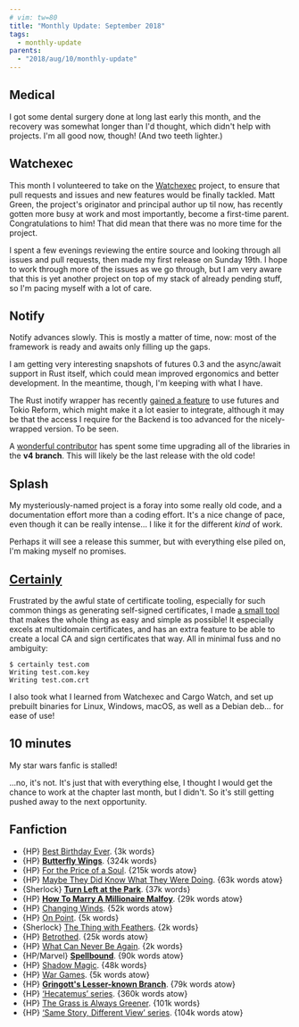 ```yaml
---
# vim: tw=80
title: "Monthly Update: September 2018"
tags:
  - monthly-update
parents:
  - "2018/aug/10/monthly-update"
---
```


## Medical

I got some dental surgery done at long last early this month, and the recovery
was somewhat longer than I'd thought, which didn't help with projects. I'm all
good now, though! (And two teeth lighter.)

## Watchexec

This month I volunteered to take on the [Watchexec] project, to ensure that pull
requests and issues and new features would be finally tackled. Matt Green, the
project's originator and principal author up til now, has recently gotten more
busy at work and most importantly, become a first-time parent. Congratulations
to him! That did mean that there was no more time for the project.

I spent a few evenings reviewing the entire source and looking through all
issues and pull requests, then made my first release on Sunday 19th. I hope to
work through more of the issues as we go through, but I am very aware that this
is yet another project on top of my stack of already pending stuff, so I'm
pacing myself with a lot of care.

[Watchexec]: https://github.com/mattgreen/watchexec

## Notify

Notify advances slowly. This is mostly a matter of time, now: most of the
framework is ready and awaits only filling up the gaps.

I am getting very interesting snapshots of futures 0.3 and the async/await
support in Rust itself, which could mean improved ergonomics and better
development. In the meantime, though, I'm keeping with what I have.

The Rust inotify wrapper has recently [gained a feature] to use futures and Tokio
Reform, which might make it a lot easier to integrate, although it may be that
the access I require for the Backend is too advanced for the nicely-wrapped
version. To be seen.

A [wonderful contributor] has spent some time upgrading all of the libraries in
the **v4 branch**. This will likely be the last release with the old code!

[gained a feature]: https://github.com/inotify-rs/inotify/pull/105
[wonderful contributor]: https://github.com/passcod/notify/pull/162

## Splash

My mysteriously-named project is a foray into some really old code, and a
documentation effort more than a coding effort. It's a nice change of pace, even
though it can be really intense… I like it for the different _kind_ of work.

Perhaps it will see a release this summer, but with everything else piled on,
I'm making myself no promises.

## [Certainly]

Frustrated by the awful state of certificate tooling, especially for such common
things as generating self-signed certificates, I made [a small tool][Certainly]
that makes the whole thing as easy and simple as possible! It especially excels
at multidomain certificates, and has an extra feature to be able to create a
local CA and sign certificates that way. All in minimal fuss and no ambiguity:

```
$ certainly test.com
Writing test.com.key
Writing test.com.crt
```

I also took what I learned from Watchexec and Cargo Watch, and set up prebuilt
binaries for Linux, Windows, macOS, as well as a Debian deb... for ease of use!

[Certainly]: https://github.com/passcod/certainly

## 10 minutes

My star wars fanfic is stalled!

...no, it's not. It's just that with everything else, I thought I would get the
chance to work at the chapter last month, but I didn't. So it's still getting
pushed away to the next opportunity.

## Fanfiction

 - {HP} [Best Birthday Ever](https://archiveofourown.org/works/222657). {3k words}
 - {HP} **[Butterfly Wings](https://archiveofourown.org/works/5885209)**. {324k words}
 - {HP} [For the Price of a Soul](https://archiveofourown.org/works/14815872). {215k words atow}
 - {HP} [Maybe They Did Know What They Were Doing](https://archiveofourown.org/works/10972371). {63k words atow}
 - {Sherlock} **[Turn Left at the Park](https://archiveofourown.org/works/10912236)**. {37k words}
 - {HP} **[How To Marry A Millionaire Malfoy](https://archiveofourown.org/works/15190946)**. {29k words atow}
 - {HP} [Changing Winds](https://archiveofourown.org/works/1474159). {52k words atow}
 - {HP} [On Point](https://archiveofourown.org/works/11467596). {5k words}
 - {Sherlock} [The Thing with Feathers](https://archiveofourown.org/works/11063925). {2k words}
 - {HP} [Betrothed](https://archiveofourown.org/works/14891849). {25k words atow}
 - {HP} [What Can Never Be Again](https://archiveofourown.org/works/117634). {2k words}
 - {HP/Marvel} **[Spellbound](https://archiveofourown.org/works/13607550)**. {90k words atow}
 - {HP} [Shadow Magic](https://archiveofourown.org/works/15432591). {48k words}
 - {HP} [War Games](https://archiveofourown.org/works/15436110). {5k words atow}
 - {HP} **[Gringott's Lesser-known Branch](https://archiveofourown.org/works/2141337)**. {79k words atow}
 - {HP} [‘Hecatemus’ series](https://archiveofourown.org/series/620263). {360k words atow}
 - {HP} [The Grass is Always Greener](https://archiveofourown.org/works/10053200). {101k words}
 - {HP} [‘Same Story, Different View’ series](https://archiveofourown.org/series/131787). {104k words atow}
